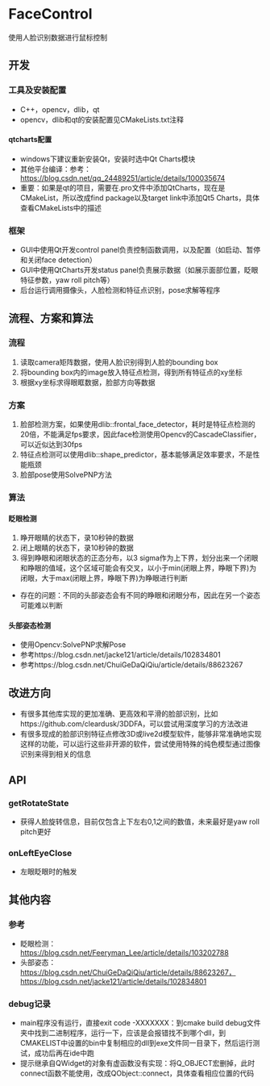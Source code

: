 # FaceControl
使用人脸识别数据进行鼠标控制
## 开发
### 工具及安装配置
- C++，opencv，dlib，qt
- opencv，dlib和qt的安装配置见CMakeLists.txt注释
#### qtcharts配置
- windows下建议重新安装Qt，安装时选中Qt Charts模块
- 其他平台编译：参考：https://blog.csdn.net/qq_24489251/article/details/100035674
- 重要：如果是qt的项目，需要在.pro文件中添加QtCharts，现在是CMakeList，所以改成find package以及target link中添加Qt5 Charts，具体查看CMakeLists中的描述
### 框架
- GUI中使用Qt开发control panel负责控制函数调用，以及配置（如启动、暂停和关闭face detection）
- GUI中使用QtCharts开发status panel负责展示数据（如展示面部位置，眨眼特征参数，yaw roll pitch等）
- 后台运行调用摄像头，人脸检测和特征点识别，pose求解等程序
## 流程、方案和算法
### 流程
1. 读取camera矩阵数据，使用人脸识别得到人脸的bounding box
2. 将bounding box内的image放入特征点检测，得到所有特征点的xy坐标
3. 根据xy坐标求得眼眶数据，脸部方向等数据
### 方案
1. 脸部检测方案，如果使用dlib::frontal_face_detector，耗时是特征点检测的20倍，不能满足fps要求，因此face检测使用Opencv的CascadeClassifier，可以近似达到30fps
2. 特征点检测可以使用dlib::shape_predictor，基本能够满足效率要求，不是性能瓶颈
3. 脸部pose使用SolvePNP方法
### 算法
#### 眨眼检测
1. 睁开眼睛的状态下，录10秒钟的数据
2. 闭上眼睛的状态下，录10秒钟的数据
3. 得到睁眼和闭眼状态的正态分布，以3 sigma作为上下界，划分出来一个闭眼和睁眼的值域，这个区域可能会有交叉，以小于min(闭眼上界，睁眼下界)为闭眼，大于max(闭眼上界，睁眼下界)为睁眼进行判断
- 存在的问题：不同的头部姿态会有不同的睁眼和闭眼分布，因此在另一个姿态可能难以判断
#### 头部姿态检测
- 使用Opencv:SolvePNP求解Pose
- 参考https://blog.csdn.net/jacke121/article/details/102834801
- 参考https://blog.csdn.net/ChuiGeDaQiQiu/article/details/88623267

## 改进方向
- 有很多其他库实现的更加准确、更高效和平滑的脸部识别，比如https://github.com/cleardusk/3DDFA，可以尝试用深度学习的方法改进
- 有很多现成的脸部识别特征点修改3D或live2d模型软件，能够非常准确地实现这样的功能，可以运行这些非开源的软件，尝试使用特殊的纯色模型通过图像识别来得到相关的信息
## API
### getRotateState
- 获得人脸旋转信息，目前仅包含上下左右0,1之间的数值，未来最好是yaw roll pitch更好
### onLeftEyeClose
- 左眼眨眼时的触发
## 其他内容
### 参考
- 眨眼检测：https://blog.csdn.net/Feeryman_Lee/article/details/103202788
- 头部姿态：https://blog.csdn.net/ChuiGeDaQiQiu/article/details/88623267，https://blog.csdn.net/jacke121/article/details/102834801

### debug记录
- main程序没有运行，直接exit code -XXXXXXX：到cmake build debug文件夹中找到二进制程序，运行一下，应该是会报错找不到哪个dll，到CMAKELIST中设置的bin中复制相应的dll到exe文件同一目录下，然后运行测试，成功后再在ide中跑
- 提示继承自QWidget的对象有虚函数没有实现：将Q_OBJECT宏删掉，此时connect函数不能使用，改成QObject::connect，具体查看相应位置的代码
